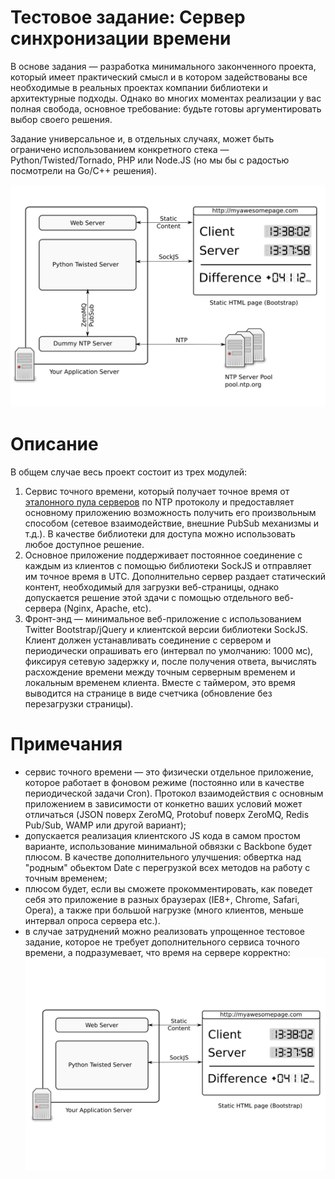 # Тестовое задание: Сервер синхронизации времени

В основе задания — разработка минимального законченного проекта, который имеет
практический смысл и в котором задействованы все необходимые в реальных
проектах компании библиотеки и архитектурные подходы. Однако во многих моментах
реализации у вас полная свобода, основное требование: будьте готовы
аргументировать выбор своего решения.

Задание универсальное и, в отдельных случаях, может быть ограничено
использованием конкретного стека — Python/Twisted/Tornado, PHP или Node.JS (но
мы бы с радостью посмотрели на Go/C++ решения).

![](https://raw.githubusercontent.com/trdata/test-timeserver/master/task2.png)

#  Описание

В общем случае весь проект состоит из трех модулей:
 1. Сервис точного времени, который получает точное время от [эталонного пула
    серверов](http://www.pool.ntp.org) по NTP протоколу и предоставляет
    основному приложению возможность получить его произвольным способом
    (сетевое взаимодействие, внешние PubSub механизмы и т.д.). В качестве
    библиотеки для доступа можно использовать любое доступное решение.
 2. Основное приложение поддерживает постоянное соединение с каждым из клиентов
    с помощью библиотеки SockJS и отправляет им точное время в UTC.
    Дополнительно сервер раздает статический контент, необходимый для загрузки
    веб-страницы, однако допускается решение этой здачи с помощью отдельного
    веб-сервера (Nginx, Apache, etc).
 3. Фронт-энд — минимальное веб-приложение с использованием Twitter
    Bootstrap/jQuery и клиентской версии библиотеки SockJS. Клиент должен
    устанавливать соединение с сервером и периодически опрашивать его (интервал
    по умолчанию: 1000 мс), фиксируя сетевую задержку и, после получения
    ответа, вычислять расхождение времени между точным серверным временем и
    локальным временем клиента. Вместе с таймером, это время выводится на
    странице в виде счетчика (обновление без перезагрузки страницы).

# Примечания

 - сервис точного времени — это физически отдельное приложение, которое
   работает в фоновом режиме (постоянно или в качестве периодической задачи
   Cron). Протокол взаимодействия с основным приложением в зависимости от
   конкетно ваших условий может отличаться (JSON поверх ZeroMQ, Protobuf поверх
   ZeroMQ, Redis Pub/Sub, WAMP или другой вариант);
 - допускается реализация клиентского JS кода в самом простом варианте,
   использование минимальной обвязки с Backbone будет плюсом. В качестве
   дополнительного улучшения: обвертка над "родным" обьектом Date с перегрузкой
   всех методов на работу с точным временем;
 - плюсом будет, если вы сможете прокомментировать, как поведет себя это
   приложение в разных браузерах (IE8+, Chrome, Safari, Opera), а также при
   большой нагрузке (много клиентов, меньше интервал опроса сервера etc.).
 - в случае затруднений можно реализовать упрощенное тестовое задание, которое
   не требует дополнительного сервиса точного времени, а подразумевает, что
   время на сервере корректно:
   ![рисунок](https://raw.githubusercontent.com/trdata/test-timeserver/master/task1.png)
